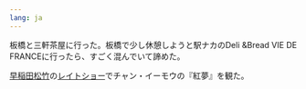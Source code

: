 ```yaml
---
lang: ja
---
```


板橋と三軒茶屋に行った。板橋で少し休憩しようと駅ナカのDeli &Bread VIE DE FRANCEに行ったら、すごく混んでいて諦めた。

[早稲田松竹](https://maps.app.goo.gl/iPmobceV61THT1Nt8)の[レイトショー](http://wasedashochiku.co.jp/archives/schedule/50045)でチャン・イーモウの『紅夢』を観た。

